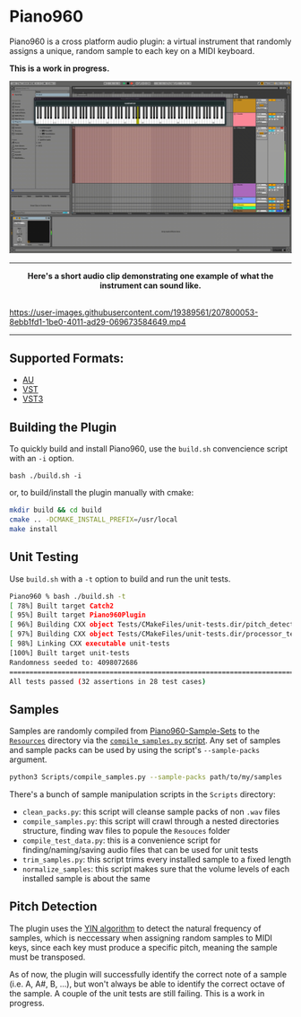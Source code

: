 # Piano960

Piano960 is a cross platform audio plugin: a virtual instrument that randomly assigns a unique, random sample to each key on a MIDI keyboard.

__This is a work in progress.__

![plugin demo GIF](Resources/demo.gif "Piano960 Plugin Demo")

---

<div align="center">
  <b> Here's a short audio clip demonstrating one example of what the instrument can sound like. </b>
  <br>
  <br>
</div>

https://user-images.githubusercontent.com/19389561/207800053-8ebb1fd1-1be0-4011-ad29-069673584649.mp4

---

## Supported Formats:
- [AU](https://en.wikipedia.org/wiki/Audio_Units)
- [VST](https://en.wikipedia.org/wiki/Virtual_Studio_Technology)
- [VST3](https://en.wikipedia.org/wiki/Virtual_Studio_Technology)

## Building the Plugin

To quickly build and install Piano960, use the `build.sh` convencience script with an `-i` option.

```
bash ./build.sh -i
```

or, to build/install the plugin manually with cmake:

```bash
mkdir build && cd build
cmake .. -DCMAKE_INSTALL_PREFIX=/usr/local
make install
```

## Unit Testing

Use `build.sh` with a `-t` option to build and run the unit tests.

```bash
Piano960 % bash ./build.sh -t
[ 78%] Built target Catch2
[ 95%] Built target Piano960Plugin
[ 96%] Building CXX object Tests/CMakeFiles/unit-tests.dir/pitch_detection_tests.cpp.o
[ 97%] Building CXX object Tests/CMakeFiles/unit-tests.dir/processor_test.cpp.o
[ 98%] Linking CXX executable unit-tests
[100%] Built target unit-tests
Randomness seeded to: 4098072686
===============================================================================
All tests passed (32 assertions in 28 test cases)
```

## Samples

Samples are randomly compiled from [Piano960-Sample-Sets](https://github.com/perintyler/Piano960-Sample-Packs/tree/3cd9a87cd744546126fbd789f81a77e3cdff23df) to the [`Resources`](https://github.com/perintyler/Piano960/tree/main/Resources) directory via the [`compile_samples.py` script](https://github.com/perintyler/Piano960/blob/main/Scripts/compile_samples.py). Any set of samples and sample packs can be used by using the script's `--sample-packs` argument.

```bash
python3 Scripts/compile_samples.py --sample-packs path/to/my/samples
```

There's a bunch of sample manipulation scripts in the `Scripts` directory:
- `clean_packs.py`: this script will cleanse sample packs of non `.wav` files
- `compile_samples.py`: this script will crawl through a nested directories structure, finding wav files to popule the `Resouces` folder
- `compile_test_data.py`: this is a convenience script for finding/naming/saving audio files that can be used for unit tests
- `trim_samples.py`: this script trims every installed sample to a fixed length
- `normalize_samples`: this script makes sure that the volume levels of each installed sample is about the same


## Pitch Detection

The plugin uses the [YIN algorithm](http://audition.ens.fr/adc/pdf/2002_JASA_YIN.pdf) to detect the natural frequency of samples, which is neccessary when assigning random samples to MIDI keys, since each key must produce a specific pitch, meaning the sample must be transposed.

As of now, the plugin will successfully identify the correct note of a sample (i.e. A, A#, B, ...), but won't always be able to identify the correct octave of the sample. A couple of the unit tests are still failing. This is a work in progress.

